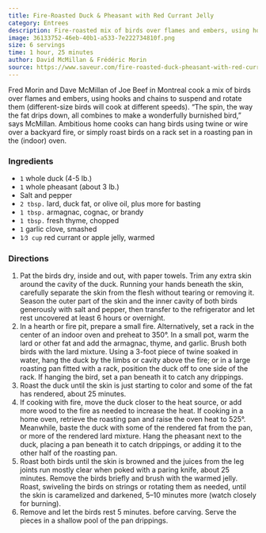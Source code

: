 ```yaml
---
title: Fire-Roasted Duck & Pheasant with Red Currant Jelly
category: Entrees
description: Fire-roasted mix of birds over flames and embers, using hooks and chains to suspend and rotate them. The spin, the way the fat drips down, all combines to make a wonderfully burnished bird.
image: 36133752-46eb-40b1-a533-7e222734810f.png
size: 6 servings
time: 1 hour, 25 minutes
author: David McMillan & Frédéric Morin
source: https://www.saveur.com/fire-roasted-duck-pheasant-with-red-currant-jelly-recipe
---
```


Fred Morin and Dave McMillan of Joe Beef in Montreal cook a mix of birds over flames and embers, using hooks and chains to suspend and rotate them (different-size birds will cook at different speeds). “The spin, the way the fat drips down, all combines to make a wonderfully burnished bird,” says McMillan. Ambitious home cooks can hang birds using twine or wire over a backyard fire, or simply roast birds on a rack set in a roasting pan in the (indoor) oven.

### Ingredients

* `1` whole duck (4-5 lb.)
* `1` whole pheasant (about 3 lb.)
* Salt and pepper
* `2 tbsp.` lard, duck fat, or olive oil, plus more for basting
* `1 tbsp.` armagnac, cognac, or brandy
* `1 tbsp.` fresh thyme, chopped
* `1` garlic clove, smashed
* `1⁄3 cup` red currant or apple jelly, warmed

### Directions

1. Pat the birds dry, inside and out, with paper towels. Trim any extra skin around the cavity of the duck. Running your hands beneath the skin, carefully separate the skin from the flesh without tearing or removing it. Season the outer part of the skin and the inner cavity of both birds generously with salt and pepper, then transfer to the refrigerator and let rest uncovered at least 6 hours or overnight.
2. In a hearth or fire pit, prepare a small fire. Alternatively, set a rack in the center of an indoor oven and preheat to 350°. In a small pot, warm the lard or other fat and add the armagnac, thyme, and garlic. Brush both birds with the lard mixture. Using a 3-foot piece of twine soaked in water, hang the duck by the limbs or cavity above the fire; or in a large roasting pan fitted with a rack, position the duck off to one side of the rack. If hanging the bird, set a pan beneath it to catch any drippings.
3. Roast the duck until the skin is just starting to color and some of the fat has rendered, about 25 minutes.
4. If cooking with fire, move the duck closer to the heat source, or add more wood to the fire as needed to increase the heat. If cooking in a home oven, retrieve the roasting pan and raise the oven heat to 525°. Meanwhile, baste the duck with some of the rendered fat from the pan, or more of the rendered lard mixture. Hang the pheasant next to the duck, placing a pan beneath it to catch drippings, or adding it to the other half of the roasting pan.
5. Roast both birds until the skin is browned and the juices from the leg joints run mostly clear when poked with a paring knife, about 25 minutes. Remove the birds briefly and brush with the warmed jelly. Roast, swiveling the birds on strings or rotating them as needed, until the skin is caramelized and darkened, 5–10 minutes more (watch closely for burning).
6. Remove and let the birds rest 5 minutes. before carving. Serve the pieces in a shallow pool of the pan drippings.